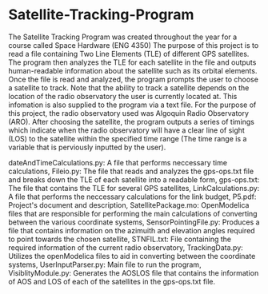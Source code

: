 # Satellite-Tracking-Program
The Satellite Tracking Program was created throughout the year for a course called Space Hardware (ENG 4350)
The purpose of this project is to read a file containing Two Line Elements (TLE) of different GPS satellites. The program then analyzes the TLE for each satellite in the file and outputs human-readable information about the satellite such as its orbital elements. Once the file is read and analyzed, the program prompts the user to choose a satellite to track. Note that the ability to track a satellite depends on the location of the radio observatory the user is currently located at. This infomation is also supplied to the program via a text file. For the purpose of this project, the radio observatory used was Algoquin Radio Observatory (ARO). After choosing the satellite, the program outputs a series of timings which indicate when the radio observatory will have a clear line of sight (LOS) to the satellite within the specified time range (The time range is a variable that is perviously inputted by the user).

dateAndTimeCalculations.py: A file that performs neccessary time calculations,
Fileio.py: The file that reads and analyzes the gps-ops.txt file and breaks down the TLE of each satellite into a readable form,
gps-ops.txt: The file that contains the TLE for several GPS satellites,
LinkCalculations.py: A file that performs the neccessary calculations for the link budget,
P5.pdf: Project's document and description,
SatellitePackage.mo: OpenModelica files that are responsible for performing the main calculations of converting between the various coordinate systems,
SensorPointingFile.py: Produces a file that contains information on the azimuith and elevation angles required to point towards the chosen satellite,
STNFIL.txt: File containing the required information of the current radio observatory,
TrackingData.py: Utilizes the openModelica files to aid in converting between the coordinate systems,
UserInputParser.py: Main file to run the program,
VisiblityModule.py: Generates the AOSLOS file that contains the information of AOS and LOS of each of the satellites in the gps-ops.txt file.
